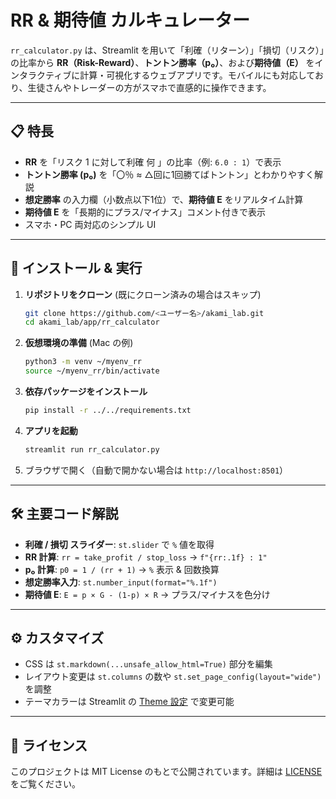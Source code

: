# RR & 期待値 カルキュレーター

`rr_calculator.py` は、Streamlit を用いて「利確（リターン）」「損切（リスク）」の比率から **RR（Risk-Reward）**、**トントン勝率（p₀）**、および**期待値（E）** をインタラクティブに計算・可視化するウェブアプリです。モバイルにも対応しており、生徒さんやトレーダーの方がスマホで直感的に操作できます。

---

## 📋 特長

- **RR** を「リスク 1 に対して利確 何 」の比率（例: `6.0 : 1`）で表示
- **トントン勝率 (p₀)** を「〇％ ≈ △回に1回勝てばトントン」とわかりやすく解説
- **想定勝率** の入力欄（小数点以下1位）で、**期待値 E** をリアルタイム計算
- **期待値 E** を「長期的にプラス/マイナス」コメント付きで表示
- スマホ・PC 両対応のシンプル UI

---

## 🚀 インストール & 実行

1. **リポジトリをクローン** (既にクローン済みの場合はスキップ)
   ```bash
   git clone https://github.com/<ユーザー名>/akami_lab.git
   cd akami_lab/app/rr_calculator
   ```

2. **仮想環境の準備** (Mac の例)
   ```bash
   python3 -m venv ~/myenv_rr
   source ~/myenv_rr/bin/activate
   ```

3. **依存パッケージをインストール**
   ```bash
   pip install -r ../../requirements.txt
   ```

4. **アプリを起動**
   ```bash
   streamlit run rr_calculator.py
   ```

5. ブラウザで開く（自動で開かない場合は `http://localhost:8501`）

---

## 🛠️ 主要コード解説

- **利確 / 損切 スライダー**: `st.slider` で `%` 値を取得
- **RR 計算**: `rr = take_profit / stop_loss` → `f"{rr:.1f} : 1"`
- **p₀ 計算**: `p0 = 1 / (rr + 1)` → `%` 表示 & 回数換算
- **想定勝率入力**: `st.number_input(format="%.1f")`
- **期待値 E**: `E = p × G - (1-p) × R` → プラス/マイナスを色分け

---

## ⚙️ カスタマイズ

- CSS は `st.markdown(...unsafe_allow_html=True)` 部分を編集
- レイアウト変更は `st.columns` の数や `st.set_page_config(layout="wide")` を調整
- テーマカラーは Streamlit の [Theme 設定](https://docs.streamlit.io/library/advanced-features/theming) で変更可能

---

## 📜 ライセンス

このプロジェクトは MIT License のもとで公開されています。詳細は [LICENSE](../../LICENSE) をご覧ください。

